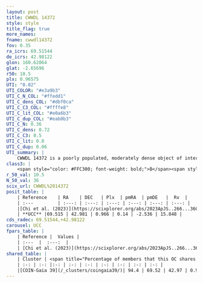 ```yaml
---
layout: post
title: CWWDL 14372
style: style
title_flag: true
more_names: 
fname: cwwdl14372
fov: 0.35
ra_icrs: 69.51544
de_icrs: 42.98122
glon: 160.62064
glat: -2.65696
r50: 10.5
plx: 0.96575
UTI: "0.02"
UTI_COLOR: "#e3a9b3"
UTI_C_N_COL: "#ffedd1"
UTI_C_dens_COL: "#dbf0ca"
UTI_C_C3_COL: "#ffffe8"
UTI_C_lit_COL: "#e0a6b3"
UTI_C_dup_COL: "#eab0b3"
UTI_C_N: 0.36
UTI_C_dens: 0.72
UTI_C_C3: 0.5
UTI_C_lit: 0.0
UTI_C_dup: 0.06
UTI_summary: |
    CWWDL 14372 is a poorly populated, moderately dense object of intermediate C3 quality. It was recently reported in the literature.<br><br><span style="color: #99180f; font-weight: bold;">Warning: </span>This is very likely a duplicate object, which shares a large percentage of members with at least one previously reported entry.
class3: |
    <span style="color: #FFC300; font-weight: bold;">B</span><span style="color: #FFC300; font-weight: bold;">B</span>
r_50_val: 10.5
N_50_val: 36
scix_url: CWWDL%2014372
posit_table: |
    | Reference    | RA    | DEC   | Plx  | pmRA  | pmDE   |  Rv  |
    | :---         | :---: | :---: | :---: | :---: | :---: | :---: |
    |[Chi et al. (2023)](https://scixplorer.org/abs/2023ApJS..266...36C) | 69.536 | 43.046 | 0.959 | 0.184 | -2.548 | 10.248 |
    | **UCC** |69.515 | 42.981 | 0.966 | 0.14 | -2.536 | 15.848 | 
cds_radec: 69.51544,+42.98122
carousel: UCC
fpars_table: |
    | Reference |  Values |
    | :---  |  :---:  |
    | [Chi et al. (2023)](https://scixplorer.org/abs/2023ApJS..266...36C) | `logAge=6.95, Z=0.2` |
shared_table: |
    | Cluster | <span title="Percentage of members that this OC shares with the ones listed">%</span>   | RA   | DEC   | Plx   | pmRA  | pmDE  | Rv | UTI |
    | :-: | :-: |:-: | :-: | :-: | :-: | :-: | :-: | :-: |
    |[COIN-Gaia 39](/_clusters/coingaia39/)| 94.4 | 69.52 | 42.97 | 0.97 | 0.14 | -2.52 | 13.51 |0.57 |
---
```

